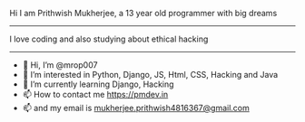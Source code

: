Hi I am Prithwish Mukherjee, a 13 year old programmer with big dreams
______________________________________________________
I love coding and also studying about ethical hacking 
______________________________________________________
- 👋 Hi, I’m @mrop007
- 👀 I’m interested in Python, Django, JS, Html, CSS, Hacking and Java
- 🌱 I’m currently learning Django, Hacking
- 📫 How to contact me https://pmdev.in
- 📫 and my email is mukherjee.prithwish4816367@gmail.com

<!--
**Hackermanprith/Hackermanprith** is a ✨ _special_ ✨ repository because its `README.md` (this file) appears on your GitHub profile.

Here are some ideas to get you started:

- 🔭 I’m currently working on ...
- 🌱 I’m currently learning ...
- 👯 I’m looking to collaborate on ...
- 🤔 I’m looking for help with ...
- 💬 Ask me about ...
- 📫 How to reach me: ...
- 😄 Pronouns: ...
- ⚡ Fun fact: ...
-->
